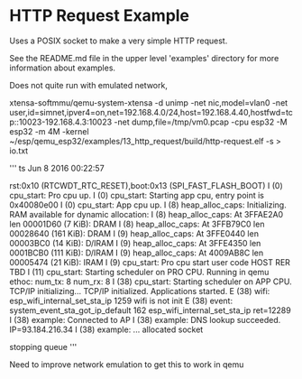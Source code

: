 # HTTP Request Example

Uses a POSIX socket to make a very simple HTTP request.

See the README.md file in the upper level 'examples' directory for more information about examples.

Does not quite run with emulated network,


xtensa-softmmu/qemu-system-xtensa -d unimp -net nic,model=vlan0 -net user,id=simnet,ipver4=on,net=192.168.4.0/24,host=192.168.4.40,hostfwd=tcp::10023-192.168.4.3:10023 -net dump,file=/tmp/vm0.pcap   -cpu esp32 -M esp32 -m 4M  -kernel  ~/esp/qemu_esp32/examples/13_http_request/build/http-request.elf  -s   > io.txt



'''
ts Jun  8 2016 00:22:57

rst:0x10 (RTCWDT_RTC_RESET),boot:0x13 (SPI_FAST_FLASH_BOOT)
I (0) cpu_start: Pro cpu up.
I (0) cpu_start: Starting app cpu, entry point is 0x40080e00
I (0) cpu_start: App cpu up.
I (8) heap_alloc_caps: Initializing. RAM available for dynamic allocation:
I (8) heap_alloc_caps: At 3FFAE2A0 len 00001D60 (7 KiB): DRAM
I (8) heap_alloc_caps: At 3FFB79C0 len 00028640 (161 KiB): DRAM
I (9) heap_alloc_caps: At 3FFE0440 len 00003BC0 (14 KiB): D/IRAM
I (9) heap_alloc_caps: At 3FFE4350 len 0001BCB0 (111 KiB): D/IRAM
I (9) heap_alloc_caps: At 4009AB8C len 00005474 (21 KiB): IRAM
I (9) cpu_start: Pro cpu start user code
HOST RER TBD
I (11) cpu_start: Starting scheduler on PRO CPU.
Running in qemu
ethoc: num_tx: 8 num_rx: 8
I (38) cpu_start: Starting scheduler on APP CPU.
TCP/IP initializing...
TCP/IP initialized.
Applications started.
E (38) wifi: esp_wifi_internal_set_sta_ip 1259 wifi is not init
E (38) event: system_event_sta_got_ip_default 162 esp_wifi_internal_set_sta_ip ret=12289
I (38) example: Connected to AP
I (38) example: DNS lookup succeeded. IP=93.184.216.34
I (38) example: ... allocated socket

stopping queue
'''

Need to improve network emulation to get this to work in qemu
